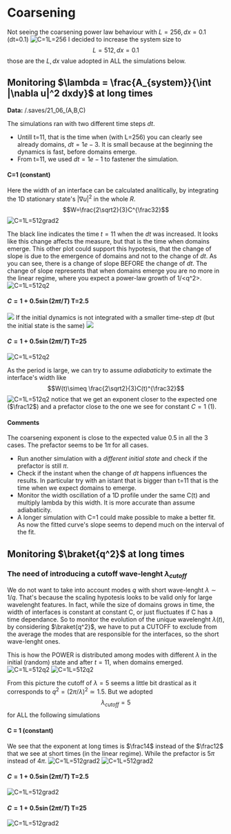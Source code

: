 # Coarsening
Not seeing the coarsening power law behaviour with $L=256, dx=0.1$ (dt=0.1)
![C=1L=256](grad2/C=1/19_06.png?raw=true) 
I decided to increase the system size to $$L=512, dx=0.1$$
those are the $L,dx$ value adopted in ALL the simulations below.

## Monitoring $\lambda = \frac{A_{system}}{\int |\nabla u|^2 dxdy}$ at long times
**Data:** /.saves/21_06_(A,B,C)

The simulations ran with two different time steps $dt$.
- Untill t=11, that is the time when (with L=256) you can clearly see already domains, $dt=1e-3$. It is small because at the beginning the dynamics is fast, before domains emerge.
- From t=11, we used $dt=1e-1$ to fastener the simulation.

#### C=1 (constant)
Here the width of an interface can be calculated analitically, by integrating the 1D stationary state's $|\nabla u|^2$ in the whole $R$. $$W=\frac{2\sqrt2}{3}C^{\frac32}$$
![C=1L=512grad2](grad2/C=1/21_06.png?raw=true)

The black line indicates the time $t=11$ when the $dt$ was increased. It looks like this change affects the measure, but that is the time when domains emerge.
This other plot could support this hypotesis, that the change of slope is due to the emergence of domains and not to the change of $dt$.
As you can see, there is a change of slope BEFORE the change of $dt$.
The change of slope represents that when domains emerge you are no more in the linear regime, where you expect a power-law growth of 1/<q^2>.
![C=1L=512q2](q2/C=1/21_06.png?raw=true)

#### $C=1+0.5\sin(2\pi t/T)$ T=2.5
![](grad2/oscillatory%20C0=1/T=2.5/21_06.png?raw=true)
If the initial dynamics is not integrated with a smaller time-step $dt$ (but the initial state is the same)
![](grad2/oscillatory%20C0=1/T=2.5.png)
#### $C=1+0.5\sin(2\pi t/T)$ T=25
![C=1L=512q2](grad2/oscillatory%20C0=1/T=25/21_06.png?raw=true)

As the period is large, we can try to assume _adiabaticity_ to extimate the interface's width like
$$W(t)\simeq \frac{2\sqrt2}{3}C(t)^{\frac32}$$
![C=1L=512q2](grad2/oscillatory%20C0=1/T=25/21_06_adiabaticW.png?raw=true)
notice that we get an exponent closer to the expected one ($\frac12$) and a prefactor close to the one we see for constant $C=1$ (1).


#### Comments
The coarsening exponent is close to the expected value 0.5 in all the 3 cases. The prefactor seems to be $1\pi$ for all cases.

- Run another simulation with a _different initial state_ and check if the prefactor is still $\pi$.
- Check if the instant when the change of $dt$ happens influences the results. In particular try with an istant that is bigger than t=11 that is the time when we expect domains to emerge. 
- Monitor the width oscillation of a 1D profile under the same C(t) and multiply lambda by this width. It is more accurate than assume adiabaticity.
- A longer simulation with C=1 could make possible to make a better fit. As now the fitted curve's slope seems to depend much on the interval of the fit.

## Monitoring $\braket{q^2}$ at long times

### The need of introducing a cutoff wave-lenght $\lambda_{cutoff}$
We do not want to take into account modes $q$ with short wave-lenght $\lambda \sim 1/q$. That's because the scaling hypotesis looks to be valid only for large wavelenght features. In fact, while the size of domains grows in time, the width of interfaces is constant at constant C, or just fluctuates if C has a time dependance.
So to monitor the evolution of the unique wavelenght $\lambda(t)$, by considering $\braket{q^2}$, we have to put a CUTOFF to exclude from the average the modes that are responsible for the interfaces, so the short wave-lenght ones.

This is how the POWER is distributed among modes with different $\lambda$ in the initial (random) state and after $t=11$, when domains emerged.
![C=1L=512q2](power%20spectrum/q2/L=512/t=0.png?raw=true)
![C=1L=512q2](power%20spectrum/q2/L=512/t=11.png?raw=true)

From this picture the cutoff of $\lambda = 5$ seems a little bit drastical as it corresponds to $q^2 = (2\pi/\lambda)^2 \simeq 1.5$.
But we adopted 
$$\lambda_{cutoff} = 5$$
for ALL the following simulations

#### C = 1 (constant)
We see that the exponent at long times is $\frac14$ instead of the $\frac12$ that we see at short times (in the linear regime).
While the prefactor is $5\pi$ instead of $4\pi$.
![C=1L=512grad2](q2/C=1/21_06.png?raw=true)
![C=1L=512grad2](q2/C=1/20_06_linear_regime.png?raw=true)
#### $C=1+0.5\sin(2\pi t/T)$ T=2.5
![C=1L=512grad2](q2/oscillatory%20C0=1/T=2.5/21_06.png?raw=true)
#### $C=1+0.5\sin(2\pi t/T)$ T=25
![C=1L=512grad2](q2/oscillatory%20C0=1/T=25/21_06.png?raw=true)